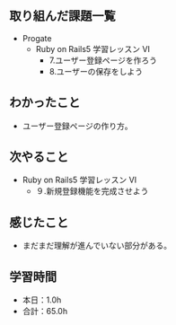 ## 取り組んだ課題一覧
- Progate
  - Ruby on Rails5 学習レッスン Ⅵ
    - 7.ユーザー登録ページを作ろう
    - 8.ユーザーの保存をしよう
## わかったこと
- ユーザー登録ページの作り方。
## 次やること
- Ruby on Rails5 学習レッスン Ⅵ
  - ９.新規登録機能を完成させよう
## 感じたこと
- まだまだ理解が進んでいない部分がある。
## 学習時間
- 本日：1.0h
- 合計：65.0h
